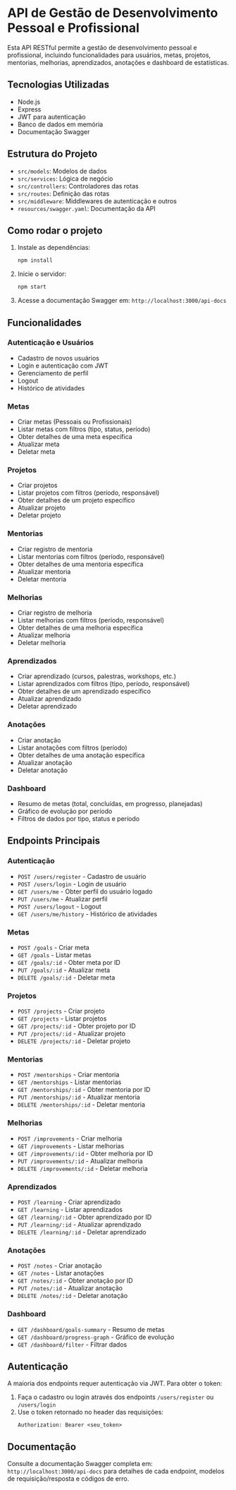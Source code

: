 # API de Gestão de Desenvolvimento Pessoal e Profissional

Esta API RESTful permite a gestão de desenvolvimento pessoal e profissional, incluindo funcionalidades para usuários, metas, projetos, mentorias, melhorias, aprendizados, anotações e dashboard de estatísticas.

## Tecnologias Utilizadas
- Node.js
- Express
- JWT para autenticação
- Banco de dados em memória
- Documentação Swagger

## Estrutura do Projeto
- `src/models`: Modelos de dados
- `src/services`: Lógica de negócio
- `src/controllers`: Controladores das rotas
- `src/routes`: Definição das rotas
- `src/middleware`: Middlewares de autenticação e outros
- `resources/swagger.yaml`: Documentação da API

## Como rodar o projeto
1. Instale as dependências:
   ```bash
   npm install
   ```
2. Inicie o servidor:
   ```bash
   npm start
   ```
3. Acesse a documentação Swagger em: `http://localhost:3000/api-docs`

## Funcionalidades

### Autenticação e Usuários
- Cadastro de novos usuários
- Login e autenticação com JWT
- Gerenciamento de perfil
- Logout
- Histórico de atividades

### Metas
- Criar metas (Pessoais ou Profissionais)
- Listar metas com filtros (tipo, status, período)
- Obter detalhes de uma meta específica
- Atualizar meta
- Deletar meta

### Projetos
- Criar projetos
- Listar projetos com filtros (período, responsável)
- Obter detalhes de um projeto específico
- Atualizar projeto
- Deletar projeto

### Mentorias
- Criar registro de mentoria
- Listar mentorias com filtros (período, responsável)
- Obter detalhes de uma mentoria específica
- Atualizar mentoria
- Deletar mentoria

### Melhorias
- Criar registro de melhoria
- Listar melhorias com filtros (período, responsável)
- Obter detalhes de uma melhoria específica
- Atualizar melhoria
- Deletar melhoria

### Aprendizados
- Criar aprendizado (cursos, palestras, workshops, etc.)
- Listar aprendizados com filtros (tipo, período, responsável)
- Obter detalhes de um aprendizado específico
- Atualizar aprendizado
- Deletar aprendizado

### Anotações
- Criar anotação
- Listar anotações com filtros (período)
- Obter detalhes de uma anotação específica
- Atualizar anotação
- Deletar anotação

### Dashboard
- Resumo de metas (total, concluídas, em progresso, planejadas)
- Gráfico de evolução por período
- Filtros de dados por tipo, status e período

## Endpoints Principais

### Autenticação
- `POST /users/register` - Cadastro de usuário
- `POST /users/login` - Login de usuário
- `GET /users/me` - Obter perfil do usuário logado
- `PUT /users/me` - Atualizar perfil
- `POST /users/logout` - Logout
- `GET /users/me/history` - Histórico de atividades

### Metas
- `POST /goals` - Criar meta
- `GET /goals` - Listar metas
- `GET /goals/:id` - Obter meta por ID
- `PUT /goals/:id` - Atualizar meta
- `DELETE /goals/:id` - Deletar meta

### Projetos
- `POST /projects` - Criar projeto
- `GET /projects` - Listar projetos
- `GET /projects/:id` - Obter projeto por ID
- `PUT /projects/:id` - Atualizar projeto
- `DELETE /projects/:id` - Deletar projeto

### Mentorias
- `POST /mentorships` - Criar mentoria
- `GET /mentorships` - Listar mentorias
- `GET /mentorships/:id` - Obter mentoria por ID
- `PUT /mentorships/:id` - Atualizar mentoria
- `DELETE /mentorships/:id` - Deletar mentoria

### Melhorias
- `POST /improvements` - Criar melhoria
- `GET /improvements` - Listar melhorias
- `GET /improvements/:id` - Obter melhoria por ID
- `PUT /improvements/:id` - Atualizar melhoria
- `DELETE /improvements/:id` - Deletar melhoria

### Aprendizados
- `POST /learning` - Criar aprendizado
- `GET /learning` - Listar aprendizados
- `GET /learning/:id` - Obter aprendizado por ID
- `PUT /learning/:id` - Atualizar aprendizado
- `DELETE /learning/:id` - Deletar aprendizado

### Anotações
- `POST /notes` - Criar anotação
- `GET /notes` - Listar anotações
- `GET /notes/:id` - Obter anotação por ID
- `PUT /notes/:id` - Atualizar anotação
- `DELETE /notes/:id` - Deletar anotação

### Dashboard
- `GET /dashboard/goals-summary` - Resumo de metas
- `GET /dashboard/progress-graph` - Gráfico de evolução
- `GET /dashboard/filter` - Filtrar dados

## Autenticação

A maioria dos endpoints requer autenticação via JWT. Para obter o token:

1. Faça o cadastro ou login através dos endpoints `/users/register` ou `/users/login`
2. Use o token retornado no header das requisições:
   ```
   Authorization: Bearer <seu_token>
   ```

## Documentação

Consulte a documentação Swagger completa em: `http://localhost:3000/api-docs` para detalhes de cada endpoint, modelos de requisição/resposta e códigos de erro.